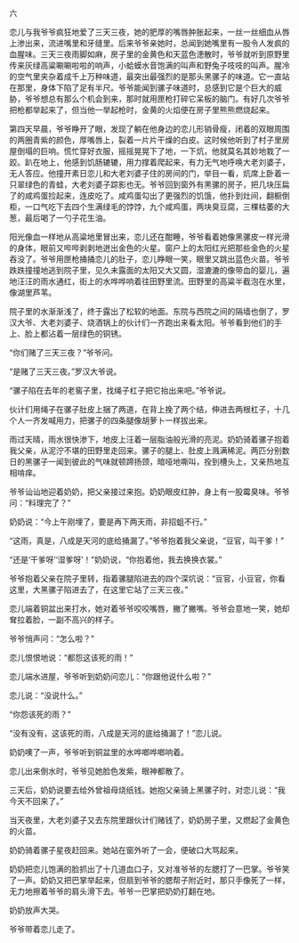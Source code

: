 六

恋儿与我爷爷疯狂地爱了三天三夜，她的肥厚的嘴唇肿胀起来，一丝一丝细血从唇上渗出来，流进嘴里和牙缝里。后来爷爷亲她时，总闻到她嘴里有一股令人发疯的血腥味。三天三夜雨脚如麻，房子里的金黄色和天蓝色漶散时，爷爷就听到原野里传来灰绿高粱唰唰啦啦的响声，小蛤蟆水音饱满的叫声和野兔子吱吱的叫声。腥冷的空气里夹杂着成千上万种味道，最突出最强烈的是那头黑骡子的味道。它一直站在那里，身体下陷了足有半尺。爷爷能闻到骡子味道时，总感到它是个巨大的威胁，爷爷想总有那么个机会到来，那时就用匣枪打碎它呆板的脑门。有好几次爷爷把枪都举起来了，但当他一举起枪时，金黄的火焰便在房子里熊熊燃烧起来。

第四天早晨，爷爷睁开了眼，发现了躺在他身边的恋儿形销骨瘦，闭着的双眼周围的两圈青紫的颜色，厚嘴唇上，裂着一片片干燥的白皮。这时候他听到了村子里房屋倒塌的巨响。慌忙穿好衣服，摇摇晃晃下了地，一下炕，他就莫名其妙地栽了一跤。趴在地上，他感到饥肠辘辘，用力撑着爬起来，有力无气地呼唤大老刘婆子，无人答应。他撞开素日恋儿和大老刘婆子住的房间的门，举目一看，炕席上卧着一只翠绿色的青蛙，大老刘婆子踪影也无。爷爷回到窗外有黑骡的房子，把几块压扁了的咸鸡蛋捡起来，连皮吃了。咸鸡蛋勾出了更强烈的饥饿，他扑到灶间，翻橱倒柜，一口气吃下去四个生满绿毛的饽饽，九个咸鸡蛋，两块臭豆腐，三棵枯萎的大葱，最后喝了一勺子花生油。

阳光像血一样地从高粱地里冒出来，恋儿还在酣睡，爷爷看着她像黑骡皮一样光滑的身体，眼前又哔哔剥剥地迸出金色的火星。窗户上的太阳红光把那些金色的火星吞没了。爷爷用匣枪捅捅恋儿的肚子，恋儿睁眼一笑，眼里又跳出蓝色火苗。爷爷跌跌撞撞地逃到院子里，见久未露面的太阳又大又圆，湿漉漉的像带血的婴儿，遍地汪汪的雨水通红，街上的水哗哗响着往田野里流。田野里的高粱半截泡在水里，像湖里芦苇。

院子里的水渐渐浅了，终于露出了松软的地面。东院与西院之间的隔墙也倒了，罗汉大爷、大老刘婆子、烧酒锅上的伙计们一齐跑出来看太阳。爷爷看到他们的手上、脸上都沾着一层绿色的铜锈。

“你们赌了三天三夜？”爷爷问。

“是赌了三天三夜。”罗汉大爷说。

“骡子陷在去年的老窖子里，找绳子杠子把它抬出来吧。”爷爷说。

伙计们用绳子在骡子肚皮上捆了两道，在背上挽了两个结，伸进去两根杠子，十几个人一齐发喊用力，把骡子的四条腿像胡萝卜一样拔出来。

雨过天晴，雨水很快渗下，地皮上汪着一层脂油般光滑的亮泥。奶奶骑着骡子抱着我父亲，从泥泞不堪的田野里走回来。骡子的腿上、肚皮上溅满稀泥。两匹分别数日的黑骡子一闻到彼此的气味就顿蹄扬颈，暗哑地嘶叫，拴到槽头上，又亲热地互相啃痒。

爷爷讪讪地迎着奶奶，把父亲接过来抱。奶奶眼皮红肿，身上有一股霉臭味。爷爷问：“料理完了？”

奶奶说：“今上午刚埋了，要是再下两天雨，非招蛆不行。”

“这雨，真是，八成是天河的底给捅漏了。”爷爷抱着我父亲说，“豆官，叫干爹！”

“还是‘干爹呀’‘湿爹呀’！”奶奶说，“你抱着他，我去换换衣裳。”

爷爷抱着父亲在院子里转，指着骡腿陷进去的四个深坑说：“豆官，小豆官，你看这里，大黑骡子陷进去了，在这里它站了三天三夜。”

恋儿端着铜盆出来打水，她对着爷爷咬咬嘴唇，撇了撇嘴。爷爷会意地一笑，她却耷拉着脸，一副不高兴的样子。

爷爷悄声问：“怎么啦？”

恋儿恨恨地说：“都怨这该死的雨！”

恋儿端水进屋，爷爷听到奶奶问恋儿：“你跟他说什么啦？”

恋儿说：“没说什么。”

“你怨该死的雨？”

“没有没有，这该死的雨，八成是天河的底给捅漏了！”恋儿说。

奶奶噢了一声，爷爷听到铜盆里的水哗啷哗啷响着。

恋儿出来倒水时，爷爷见她脸色发紫，眼神都散了。

三天后，奶奶说要去给外曾祖母烧纸钱。她抱父亲骑上黑骡子时，对恋儿说：“我今天不回来了。”

当天夜里，大老刘婆子又去东院里跟伙计们赌钱了，奶奶房子里，又燃起了金黄色的火苗。

奶奶骑着骡子星夜赶回来。她站在窗外听了一会，便破口大骂起来。

奶奶把恋儿饱满的脸抓出了十几道血口子，又对准爷爷的左腮打了一巴掌。爷爷笑了一声。奶奶又把巴掌举起来，但扇到爷爷的腮帮子附近时，那只手像死了一样，无力地擦着爷爷的肩头滑下去。爷爷一巴掌把奶奶打翻在地。

奶奶放声大哭。

爷爷带着恋儿走了。